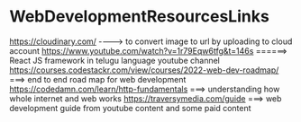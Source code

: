 # WebDevelopmentResourcesLinks

https://cloudinary.com/ ----> to convert image to url by uploading to cloud account
https://www.youtube.com/watch?v=1r79Eqw6tfg&t=146s ======> React JS framework in telugu language youtube channel
https://courses.codestackr.com/view/courses/2022-web-dev-roadmap/ ===> end to end road map for web development
https://codedamn.com/learn/http-fundamentals ===> understanding how whole internet and web works
https://traversymedia.com/guide ===> web development guide from youtube content and some paid content
